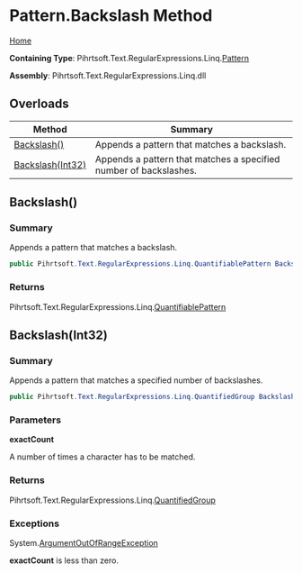 # Pattern\.Backslash Method

[Home](../../../../../../README.md)

**Containing Type**: Pihrtsoft\.Text\.RegularExpressions\.Linq\.[Pattern](../README.md)

**Assembly**: Pihrtsoft\.Text\.RegularExpressions\.Linq\.dll

## Overloads

| Method | Summary |
| ------ | ------- |
| [Backslash()](#Pihrtsoft_Text_RegularExpressions_Linq_Pattern_Backslash) | Appends a pattern that matches a backslash\. |
| [Backslash(Int32)](#Pihrtsoft_Text_RegularExpressions_Linq_Pattern_Backslash_System_Int32_) | Appends a pattern that matches a specified number of backslashes\. |

## Backslash\(\) <a name="Pihrtsoft_Text_RegularExpressions_Linq_Pattern_Backslash"></a>

### Summary

Appends a pattern that matches a backslash\.

```csharp
public Pihrtsoft.Text.RegularExpressions.Linq.QuantifiablePattern Backslash()
```

### Returns

Pihrtsoft\.Text\.RegularExpressions\.Linq\.[QuantifiablePattern](../../QuantifiablePattern/README.md)

## Backslash\(Int32\) <a name="Pihrtsoft_Text_RegularExpressions_Linq_Pattern_Backslash_System_Int32_"></a>

### Summary

Appends a pattern that matches a specified number of backslashes\.

```csharp
public Pihrtsoft.Text.RegularExpressions.Linq.QuantifiedGroup Backslash(int exactCount)
```

### Parameters

**exactCount**

A number of times a character has to be matched\.

### Returns

Pihrtsoft\.Text\.RegularExpressions\.Linq\.[QuantifiedGroup](../../QuantifiedGroup/README.md)

### Exceptions

System\.[ArgumentOutOfRangeException](https://docs.microsoft.com/en-us/dotnet/api/system.argumentoutofrangeexception)

**exactCount** is less than zero\.


